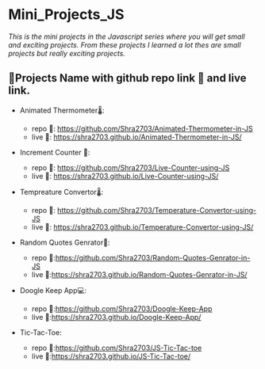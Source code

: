 # Mini_Projects_JS
*_This is the mini projects in the Javascript series where you will get small and exciting projects. From these projects I learned a lot thes are small projects but really exciting projects._*
## 👨Projects Name with github repo link 🔗 and live link.

- Animated Thermometer🌡:        
	- repo 🔗: https://github.com/Shra2703/Animated-Thermometer-in-JS      
	- live 🔗: https://shra2703.github.io/Animated-Thermometer-in-JS/
      
- Increment Counter 🧮:
	- repo 🔗: https://github.com/Shra2703/Live-Counter-using-JS
	- live 🔗: https://shra2703.github.io/Live-Counter-using-JS/
    
- Tempreature Convertor🌡:
	- repo 🔗: https://github.com/Shra2703/Temperature-Convertor-using-JS	
	- live 🔗: https://shra2703.github.io/Temperature-Convertor-using-JS/

- Random Quotes Genrator🔄:
	- repo 🔗:https://github.com/Shra2703/Random-Quotes-Genrator-in-JS
	- live 🔗:https://shra2703.github.io/Random-Quotes-Genrator-in-JS/

- Doogle Keep App💻:
	- repo 🔗:https://github.com/Shra2703/Doogle-Keep-App
	- live 🔗:https://shra2703.github.io/Doogle-Keep-App/

- Tic-Tac-Toe:
	- repo 🔗:https://github.com/Shra2703/JS-Tic-Tac-toe
	- live 🔗:https://shra2703.github.io/JS-Tic-Tac-toe/
